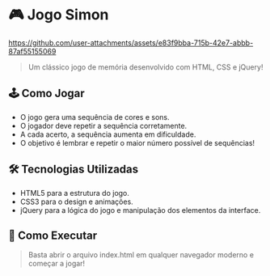 # 🎮 Jogo Simon 

https://github.com/user-attachments/assets/e83f9bba-715b-42e7-abbb-87af55155069

> Um clássico jogo de memória desenvolvido com HTML, CSS e jQuery!

## 🕹️ Como Jogar

- O jogo gera uma sequência de cores e sons.
- O jogador deve repetir a sequência corretamente.
- A cada acerto, a sequência aumenta em dificuldade.
- O objetivo é lembrar e repetir o maior número possível de sequências!
  
## 🛠️ Tecnologias Utilizadas

- HTML5 para a estrutura do jogo.
- CSS3 para o design e animações.
- jQuery para a lógica do jogo e manipulação dos elementos da interface.

## 🚀 Como Executar

> Basta abrir o arquivo index.html em qualquer navegador moderno e começar a jogar!
